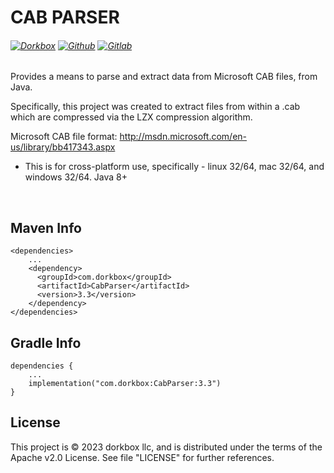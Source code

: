 CAB PARSER
===========

###### [![Dorkbox](https://badge.dorkbox.com/dorkbox.svg "Dorkbox")](https://git.dorkbox.com/dorkbox/CabParser) [![Github](https://badge.dorkbox.com/github.svg "Github")](https://github.com/dorkbox/CabParser) [![Gitlab](https://badge.dorkbox.com/gitlab.svg "Gitlab")](https://gitlab.com/dorkbox/CabParser)



Provides a means to parse and extract data from Microsoft CAB files, from Java.

Specifically, this project was created to extract files from within a .cab which are compressed via the LZX compression algorithm.

Microsoft CAB file format: http://msdn.microsoft.com/en-us/library/bb417343.aspx

- This is for cross-platform use, specifically - linux 32/64, mac 32/64, and windows 32/64. Java 8+



&nbsp; 
&nbsp; 

Maven Info
---------
```
<dependencies>
    ...
    <dependency>
      <groupId>com.dorkbox</groupId>
      <artifactId>CabParser</artifactId>
      <version>3.3</version>
    </dependency>
</dependencies>
```

Gradle Info
---------
```
dependencies {
    ...
    implementation("com.dorkbox:CabParser:3.3")
}
```

License
---------
This project is © 2023 dorkbox llc, and is distributed under the terms of the Apache v2.0 License. See file "LICENSE" for further 
references.
